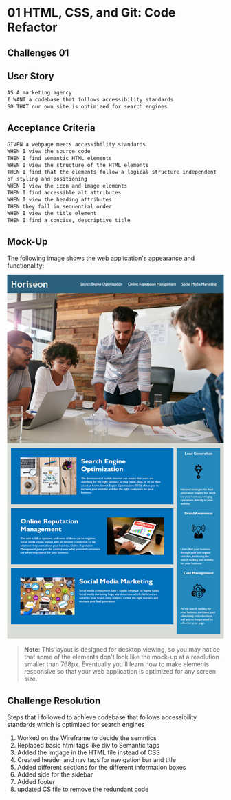 # 01 HTML, CSS, and Git: Code Refactor

## Challenges 01

## User Story

```
AS A marketing agency
I WANT a codebase that follows accessibility standards
SO THAT our own site is optimized for search engines
```

## Acceptance Criteria

```
GIVEN a webpage meets accessibility standards
WHEN I view the source code
THEN I find semantic HTML elements
WHEN I view the structure of the HTML elements
THEN I find that the elements follow a logical structure independent of styling and positioning
WHEN I view the icon and image elements
THEN I find accessible alt attributes
WHEN I view the heading attributes
THEN they fall in sequential order
WHEN I view the title element
THEN I find a concise, descriptive title
```

## Mock-Up

The following image shows the web application's appearance and functionality:

![The Horiseon webpage includes a navigation bar, a header image, and cards with text and images at the bottom of the page.](./Assets/01-html-css-git-homework-demo.png)

> **Note**: This layout is designed for desktop viewing, so you may notice that some of the elements don't look like the mock-up at a resolution smaller than 768px. Eventually you'll learn how to make elements responsive so that your web application is optimized for any screen size.

## Challenge Resolution

Steps that I followed to achieve codebase that follows accessibility standards which is optimized for search engines
1. Worked on the Wireframe to decide the semntics
2. Replaced basic html tags like div to Semantic tags
3. Added the imgage in the HTML file instead of CSS
4. Created header and nav tags for navigation bar and title
5. Added different sections for the different information boxes
6. Added side for the sidebar
7. Added footer
8. updated CS file to remove the redundant code



